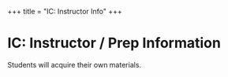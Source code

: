 +++
title = "IC: Instructor Info"
+++

# IC: Instructor / Prep Information

Students will acquire their own materials.
